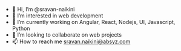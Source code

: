 - 👋 Hi, I’m @sravan-naikini
- 👀 I’m interested in web development
- 🌱 I’m currently working on Angular, React, Nodejs, UI, Javascript, Python
- 💞️ I’m looking to collaborate on web projects
- 📫 How to reach me sravan.naikini@absyz.com

<!---
sravan-naikini/sravan-naikini is a ✨ special ✨ repository because its `README.md` (this file) appears on your GitHub profile.
You can click the Preview link to take a look at your changes.
--->
